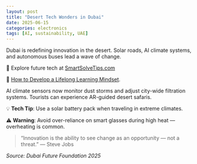 ```yaml
---
layout: post
title: "Desert Tech Wonders in Dubai"
date: 2025-06-15
categories: electronics
tags: [AI, sustainability, UAE]
---
```


Dubai is redefining innovation in the desert. Solar roads, AI climate systems, and autonomous buses lead a wave of change.

🔗 Explore future tech at [SmartSolveTips.com](https://www.smartsolvetips.com)

🔗 [How to Develop a Lifelong Learning Mindset](https://www.smartsolvetips.com/how-to-develop-a-lifelong-learning-mindset/).

AI climate sensors now monitor dust storms and adjust city-wide filtration systems. Tourists can experience AR-guided desert safaris.

💡 **Tech Tip**: Use a solar battery pack when traveling in extreme climates.

⚠️ **Warning**: Avoid over-reliance on smart glasses during high heat — overheating is common.

> “Innovation is the ability to see change as an opportunity — not a threat.” — Steve Jobs

*Source: Dubai Future Foundation 2025*
